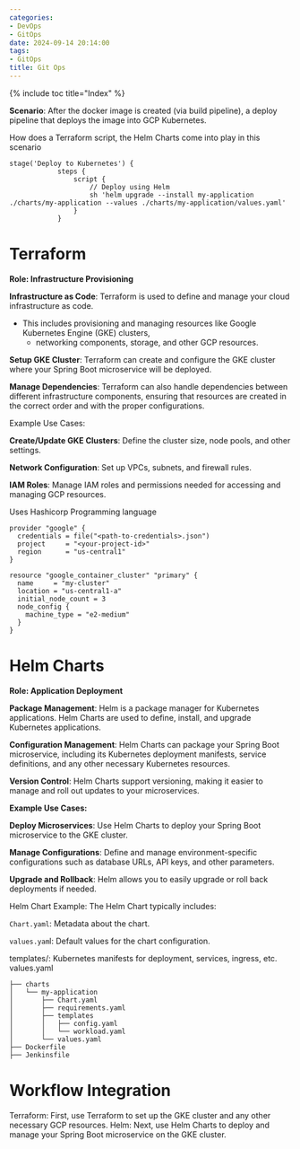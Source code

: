 ```yaml
---
categories:
- DevOps
- GitOps
date: 2024-09-14 20:14:00
tags:
- GitOps
title: Git Ops
---
```


{% include toc title="Index" %}

**Scenario**: After the docker image is created (via build pipeline), a deploy
pipeline that deploys the image into GCP Kubernetes.

How does a Terraform script, the Helm Charts come into play in this scenario

```jenkins
stage('Deploy to Kubernetes') {
            steps {
                script {
                    // Deploy using Helm
                    sh 'helm upgrade --install my-application ./charts/my-application --values ./charts/my-application/values.yaml'
                }
            }
```

# Terraform

**Role: Infrastructure Provisioning**

**Infrastructure as Code**: Terraform is used to define and manage your cloud
infrastructure as code.

- This includes provisioning and managing resources like Google Kubernetes
  Engine (GKE) clusters,
    - networking components, storage, and other GCP resources.

**Setup GKE Cluster**: Terraform can create and configure the GKE cluster where
your Spring Boot microservice will be deployed.

**Manage Dependencies**: Terraform can also handle dependencies between
different infrastructure components,
ensuring that resources are created in the correct order and with the proper
configurations.

Example Use Cases:

**Create/Update GKE Clusters**: Define the cluster size, node pools, and other
settings.

**Network Configuration**: Set up VPCs, subnets, and firewall rules.

**IAM Roles**: Manage IAM roles and permissions needed for accessing and
managing GCP resources.

Uses Hashicorp Programming language

```hcl
provider "google" {
  credentials = file("<path-to-credentials>.json")
  project     = "<your-project-id>"
  region      = "us-central1"
}

resource "google_container_cluster" "primary" {
  name     = "my-cluster"
  location = "us-central1-a"
  initial_node_count = 3
  node_config {
    machine_type = "e2-medium"
  }
}
```

# Helm Charts

**Role: Application Deployment**

**Package Management**: Helm is a package manager for Kubernetes applications.
Helm Charts are used to define, install, and upgrade Kubernetes applications.

**Configuration Management**: Helm Charts can package your Spring Boot
microservice,
including its Kubernetes deployment manifests, service definitions, and any
other necessary Kubernetes resources.

**Version Control**: Helm Charts support versioning, making it easier to manage
and roll out updates to your microservices.

**Example Use Cases:**

**Deploy Microservices**: Use Helm Charts to deploy your Spring Boot
microservice to the GKE cluster.

**Manage Configurations**: Define and manage environment-specific configurations
such as database URLs, API keys, and other parameters.

**Upgrade and Rollback**: Helm allows you to easily upgrade or roll back
deployments if needed.

Helm Chart Example: The Helm Chart typically includes:

`Chart.yaml`: Metadata about the chart.

`values.yam`l: Default values for the chart configuration.

templates/: Kubernetes manifests for deployment, services, ingress, etc.
values.yaml

```shell
├── charts
│   └── my-application
│       ├── Chart.yaml
│       ├── requirements.yaml
│       ├── templates
│       │   ├── config.yaml
│       │   └── workload.yaml
│       └── values.yaml
├── Dockerfile
├── Jenkinsfile

```

# Workflow Integration

Terraform: First, use Terraform to set up the GKE cluster and any other
necessary GCP resources.
Helm: Next, use Helm Charts to deploy and manage your Spring Boot microservice
on the GKE cluster.